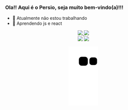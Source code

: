 ### Ola!! Aqui é o Persio, seja muito bem-vindo(a)!!!

- 🔭 Atualmente não estou trabalhando
- 🌱 Aprendendo js e react

<div align="center">
  <a href="https://www.linkedin.com/in/persio-de-paula-godoy-67a83b169/">
  <img height="180em" src="https://github-readme-stats.vercel.app/api?username=persiopg&show_icons=true&theme=dark&include_all_commits=true&count_private=true"/>
  <img height="180em" src="https://github-readme-stats.vercel.app/api/top-langs/?username=persiopg&layout=compact&langs_count=7&theme=dark"/>
</div>

<div align="center">
   <a href = "mailto:persiogodoy@gmail.com"><img src="https://img.shields.io/badge/Gmail-D14836?style=for-the-badge&logo=gmail&logoColor=white" target="_blank"></a>
   <a href="https://www.linkedin.com/in/persio-de-paula-godoy-67a83b169/" target="_blank"><img src="https://img.shields.io/badge/LinkedIn-0077B5?style=for-the-badge&logo=linkedin&logoColor=white" target="_blank"></a> 
  
  ![Snake animation](https://github.com/persiopg/persiopg/blob/output/github-contribution-grid-snake.svg)
</div>

